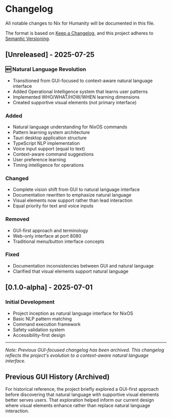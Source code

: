 # Changelog

All notable changes to Nix for Humanity will be documented in this file.

The format is based on [Keep a Changelog](https://keepachangelog.com/en/1.0.0/),
and this project adheres to [Semantic Versioning](https://semver.org/spec/v2.0.0.html).

## [Unreleased] - 2025-07-25

### 🆕 Natural Language Revolution
- Transitioned from GUI-focused to context-aware natural language interface
- Added Operational Intelligence system that learns user patterns
- Implemented WHO/WHAT/HOW/WHEN learning dimensions
- Created supportive visual elements (not primary interface)

### Added
- Natural language understanding for NixOS commands
- Pattern learning system architecture
- Tauri desktop application structure
- TypeScript NLP implementation
- Voice input support (equal to text)
- Context-aware command suggestions
- User preference learning
- Timing intelligence for operations

### Changed
- Complete vision shift from GUI to natural language interface
- Documentation rewritten to emphasize natural language
- Visual elements now support rather than lead interaction
- Equal priority for text and voice inputs

### Removed
- GUI-first approach and terminology
- Web-only interface at port 8080
- Traditional menu/button interface concepts

### Fixed
- Documentation inconsistencies between GUI and natural language
- Clarified that visual elements support natural language

## [0.1.0-alpha] - 2025-07-01

### Initial Development
- Project inception as natural language interface for NixOS
- Basic NLP pattern matching
- Command execution framework
- Safety validation system
- Accessibility-first design

---

*Note: Previous GUI-focused changelog has been archived. This changelog reflects the project's evolution to a context-aware natural language interface.*

## Previous GUI History (Archived)

For historical reference, the project briefly explored a GUI-first approach before discovering that natural language with supportive visual elements better serves users. That exploration helped inform our current design where visual elements enhance rather than replace natural language interaction.